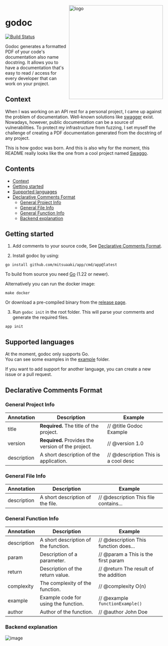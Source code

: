 <img align="right" width="300px" src="https://github.com/mitsuaaki/godoc/assets/69150061/25510cf3-17ca-44d2-93bb-81b698eb4504" alt="logo">

# godoc

[![Build Status]()]()

Godoc generates a formatted PDF of your code's documentation also name docstring.
It allows you to have a documentation that's easy to read / access for every developer that can work on your project.

## Context

When I was working on an API rest for a personal project, I came up against the problem of documentation. 
Well-known solutions like [swagger](https://swagger.io/) exist. 
Nowadays, however, public documentation can be a source of vulnerabilities. 
To protect my infrastructure from fuzzing, I set myself the challenge of creating a PDF documentation generated from the docstring of any project.

This is how godoc was born.
And this is also why for the moment, this README really looks like the one from a cool project named [Swaggo](https://github.com/swaggo).

## Contents
- [Context](#context)
- [Getting started](#getting-started)
- [Supported languages](#supported-languages)
- [Declarative Comments Format](#declarative-comments-format)
  - [General Project Info](#general-project-info)
  - [General File Info](#general-file-info)
  - [General Function Info](#general-function-info)
  - [Backend explanation](#backend-explanation)

## Getting started

1. Add comments to your source code, See [Declarative Comments Format](#declarative-comments-format).

2. Install godoc by using:
```shell
go install github.com/mitsuaaki/app/cmd/app@latest 
```
To build from source you need [Go](https://golang.org/dl) (1.22 or newer).

Alternatively you can run the docker image:
```shell
make docker
```

Or download a pre-compiled binary from the [release page](https://github.com/mitsuaaki/godoc/releases).

3. Run `godoc init` in the root folder. This will parse your comments and generate the required files.
```shell
app init
```

## Supported languages

At the moment, godoc only supports Go.<br />
You can see some examples in the [example](https://github.com/mitsuaaki/godoc/example/) folder.

If you want to add support for another language, you can create a new issue or a pull request.

## Declarative Comments Format

### General Project Info

| Annotation            | Description                                        | Example                             |
|-----------------------|----------------------------------------------------|-------------------------------------|
| title                 | **Required.** The title of the project.            | // @title Godoc Example             |
| version               | **Required.** Provides the version of the project. | // @version 1.0                     |
| description           | A short description of the application.            | // @description This is a cool desc |

### General File Info

| Annotation            | Description                                        | Example                               |
|-----------------------|----------------------------------------------------|---------------------------------------|
| description           | A short description of the file.                   | // @description This file contains... |

### General Function Info

| Annotation   | Description                          | Example                               |
|--------------|--------------------------------------|---------------------------------------|
| description  | A short description of the function. | // @description This function does... |
| param        | Description of a parameter.          | // @param a This is the first param   |
| return       | Description of the return value.     | // @return The result of the addition |
| complexity   | The complexity of the function.      | // @complexity O(n)                   |
| example      | Example code for using the function. | // @example `functionExample()`       |
| author       | Author of the function.              | // @author John Doe                   |

### Backend explanation

![image](https://github.com/mitsuaaki/godoc/assets/69150061/ac49811b-d87b-4cdf-b9d2-57e4f00ada88)

